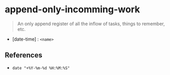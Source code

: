 # append-only-incomming-work

> An only append register of all the inflow of tasks, things to remember, etc.

- [date-time] : `<name>`

## References

- `date "+%Y-%m-%d %H:%M:%S"`
